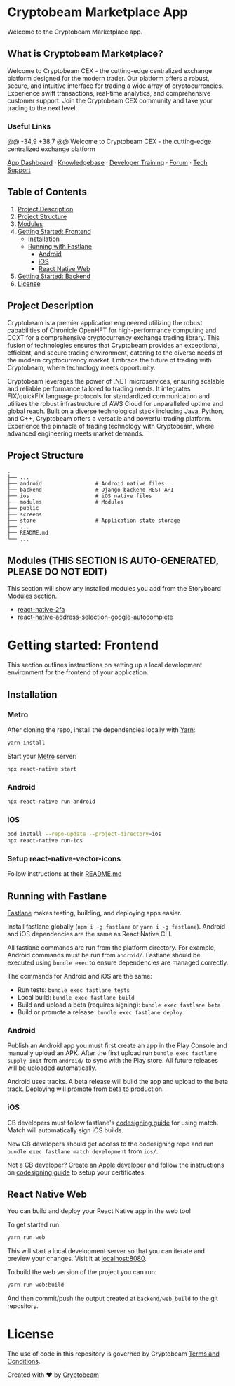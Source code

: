 # Cryptobeam Marketplace App

Welcome to the Cryptobeam Marketplace app.

## What is Cryptobeam Marketplace?

Welcome to Cryptobeam CEX - the cutting-edge centralized exchange platform designed for the modern trader. Our platform offers a robust, secure, and intuitive interface for trading a wide array of cryptocurrencies. Experience swift transactions, real-time analytics, and comprehensive customer support. Join the Cryptobeam CEX community and take your trading to the next level.

### Useful Links

@@ -34,9 +38,7 @@ Welcome to Cryptobeam CEX - the cutting-edge centralized exchange platform

[App Dashboard](https://app.cryptobeam.us/)
·
[Knowledgebase](https://knowledge.cryptobeam.us/)
·
[Developer Training](https://knowledge.cryptobeam.us.com/cryptobeam-developer-training)
·
[Forum](https://discuss.cryptobeam.us/)
·
[Tech Support](https://cryptobeam.us.slack.com/archives/CGSAV319V)

## Table of Contents

1. [Project Description](#project-description)
2. [Project Structure](#project-structure)
3. [Modules](#modules)
4. [Getting Started: Frontend](#getting-started-frontend)
   - [Installation](#installation)
   - [Running with Fastlane](#running-with-fastlane)
     - [Android](#android-1)
     - [iOS](#ios-1)
     - [React Native Web](#react-native-web)
5. [Getting Started: Backend](backend#readme)
6. [License](#license)

## Project Description

Cryptobeam is a premier application engineered utilizing the robust capabilities of Chronicle OpenHFT for high-performance computing and CCXT for a comprehensive cryptocurrency exchange trading library. This fusion of technologies ensures that Cryptobeam provides an exceptional, efficient, and secure trading environment, catering to the diverse needs of the modern cryptocurrency market. Embrace the future of trading with Cryptobeam, where technology meets opportunity.

Cryptobeam leverages the power of .NET microservices, ensuring scalable and reliable performance tailored to trading needs. It integrates FIX/quickFIX language protocols for standardized communication and utilizes the robust infrastructure of AWS Cloud for unparalleled uptime and global reach. Built on a diverse technological stack including Java, Python, and C++, Cryptobeam offers a versatile and powerful trading platform. Experience the pinnacle of trading technology with Cryptobeam, where advanced engineering meets market demands.

## Project Structure

    .
    ├── ...
    ├── android                 # Android native files
    ├── backend                 # Django backend REST API
    ├── ios                     # iOS native files
    ├── modules                 # Modules
    ├── public
    ├── screens
    ├── store                   # Application state storage
    ├── ...
    ├── README.md
    └── ...

## Modules (THIS SECTION IS AUTO-GENERATED, PLEASE DO NOT EDIT)

This section will show any installed modules you add from the Storyboard Modules section.
- [react-native-2fa](modules/2fa)
- [react-native-address-selection-google-autocomplete](modules/address-selection-autocomplete)

# Getting started: Frontend

This section outlines instructions on setting up a local development environment for the frontend of your application.

## Installation

### Metro

After cloning the repo, install the dependencies locally with [Yarn](https://yarnpkg.com/):

```sh
yarn install
```

Start your [Metro](https://facebook.github.io/metro/) server:

```sh
npx react-native start
```

### Android

```sh
npx react-native run-android
```

### iOS

```sh
pod install --repo-update --project-directory=ios
npx react-native run-ios
```

### Setup react-native-vector-icons

Follow instructions at their [README.md](https://github.com/oblador/react-native-vector-icons/blob/master/README.md#installation)

## Running with Fastlane

[Fastlane](https://fastlane.tools/) makes testing, building, and deploying apps
easier.

Install fastlane globally (`npm i -g fastlane` or `yarn i -g fastlane`).
Android and iOS dependencies are the same as React Native CLI.

All fastlane commands are run from the platform directory. For example, Android
commands must be run from `android/`. Fastlane should be executed using `bundle exec` to ensure dependencies are managed correctly.

The commands for Android and iOS are the same:

- Run tests: `bundle exec fastlane tests`
- Local build: `bundle exec fastlane build`
- Build and upload a beta (requires signing): `bundle exec fastlane beta`
- Build or promote a release: `bundle exec fastlane deploy`

### Android

Publish an Android app you must first create an app in the Play Console and
manually upload an APK. After the first upload run `bundle exec fastlane supply init` from `android/` to sync with the Play store. All future releases will be
uploaded automatically.

Android uses tracks. A beta release will build the app and upload to the beta
track. Deploying will promote from beta to production.

### iOS

CB developers must follow fastlane's [codesigning guide](https://codesigning.guide/) for using match.
Match will automatically sign iOS builds.

New CB developers should get access to the codesigning repo and run `bundle exec fastlane match development` from `ios/`.

Not a CB developer? Create an [Apple developer](https://developer.apple.com)
and follow the instructions on [codesigning guide](https://codesigning.guide/)
to setup your certificates.

## React Native Web

You can build and deploy your React Native app in the web too!

To get started run:

```sh
yarn run web
```

This will start a local development server so that you can iterate and preview your changes. Visit it at [localhost:8080](http://localhost:8080).

To build the web version of the project you can run:

```sh
yarn run web:build
```

And then commit/push the output created at `backend/web_build` to the git repository.

# License

The use of code in this repository is governed by Cryptobeam [Terms and Conditions](https://www.cryptobeam.us/terms-of-service).

Created with ❤️ by [Cryptobeam](https://www.cryptobeam.us/)
